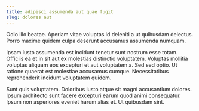 ```yaml
---
title: adipisci assumenda aut quae fugit
slug: dolores aut
---
```


Odio illo beatae. Aperiam vitae voluptas id deleniti a ut quibusdam delectus. Porro maxime quidem culpa deserunt accusamus assumenda numquam.

Ipsam iusto assumenda est incidunt tenetur sunt nostrum esse totam. Officiis ea et in sit aut ex molestias distinctio voluptatem. Voluptas mollitia voluptas aliquam eos excepturi et aut voluptatem a. Sed sed optio. Ut ratione quaerat est molestiae accusamus cumque. Necessitatibus reprehenderit incidunt voluptatem quidem.

Sunt quis voluptatem. Doloribus iusto atque sit magni accusantium dolores. Ipsum architecto sunt facere excepturi earum quod animi consequatur. Ipsum non asperiores eveniet harum alias et. Ut quibusdam sint.

